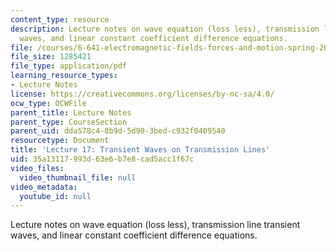 ```yaml
---
content_type: resource
description: Lecture notes on wave equation (loss less), transmission line transient
  waves, and linear constant coefficient difference equations.
file: /courses/6-641-electromagnetic-fields-forces-and-motion-spring-2009/35a13117993d63e6b7e8cad5acc1f67c_MIT6_641s09_lec17.pdf
file_size: 1285421
file_type: application/pdf
learning_resource_types:
- Lecture Notes
license: https://creativecommons.org/licenses/by-nc-sa/4.0/
ocw_type: OCWFile
parent_title: Lecture Notes
parent_type: CourseSection
parent_uid: dda578c4-8b9d-5d90-3bed-c932f0409540
resourcetype: Document
title: 'Lecture 17: Transient Waves on Transmission Lines'
uid: 35a13117-993d-63e6-b7e8-cad5acc1f67c
video_files:
  video_thumbnail_file: null
video_metadata:
  youtube_id: null
---
```

Lecture notes on wave equation (loss less), transmission line transient waves, and linear constant coefficient difference equations.